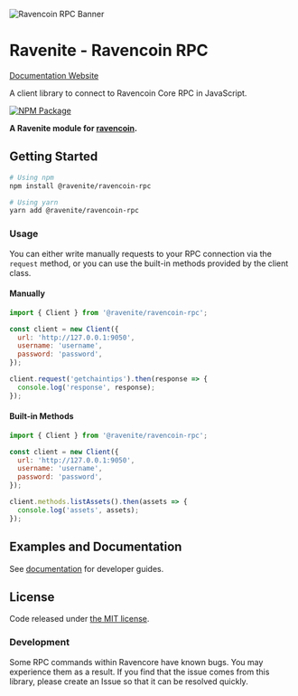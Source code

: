 ![Ravencoin RPC Banner](https://github.com/Ravenites/ravencoin-rpc/raw/main/media/repo-banner.png)

# Ravenite - Ravencoin RPC

<a href="https://ravenites.github.io/ravencoin-rpc/Client.html" target="_blank">Documentation Website</a>

A client library to connect to Ravencoin Core RPC in JavaScript.

[![NPM Package](https://img.shields.io/npm/v/@ravenite/ravencoin-rpc.svg?style=flat-square)](https://www.npmjs.org/package/@ravenite/ravencoin-rpc)

**A Ravenite module for [ravencoin](https://github.com/RavenProject/Ravencoin).**

## Getting Started

```sh
# Using npm
npm install @ravenite/ravencoin-rpc

# Using yarn
yarn add @ravenite/ravencoin-rpc
```

### Usage

You can either write manually requests to your RPC connection via the `request` method, or you can use the built-in methods provided by the client class.

#### Manually

```javascript
import { Client } from '@ravenite/ravencoin-rpc';

const client = new Client({
  url: 'http://127.0.0.1:9050',
  username: 'username',
  password: 'password',
});

client.request('getchaintips').then(response => {
  console.log('response', response);
});
```

#### Built-in Methods

```javascript
import { Client } from '@ravenite/ravencoin-rpc';

const client = new Client({
  url: 'http://127.0.0.1:9050',
  username: 'username',
  password: 'password',
});

client.methods.listAssets().then(assets => {
  console.log('assets', assets);
});
```

## Examples and Documentation

See [documentation](https://ravenites.github.io/ravencoin-rpc/Client.html) for developer guides.

## License

Code released under [the MIT license](./LICENSE.md).

### Development

Some RPC commands within Ravencore have known bugs. You may experience them as a result. If you find that the issue comes from this library, please create an Issue so that it can be resolved quickly.